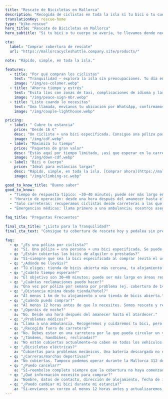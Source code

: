 ```yaml
---
title: "Rescate de Bicicletas en Mallorca"
description: "Recogida de ciclistas en toda la isla si tu bici o tu cuerpo falla. Simple. Rápido. Fiable."
translationKey: rescue-home
type: "bike-rescue"
hero_title: "Rescate de Bicicletas en Mallorca"
hero_subtitle: "Si tu bici o tu cuerpo se avería, te llevamos donde necesitas estar."

cta:
  label: "Comprar cobertura de rescate"
  url: "https://mallorcacycleshuttle.company.site/products/"

note: "Rápido, simple, en toda la isla."

features:
  - title: "Por qué compran los ciclistas"
    text: "Tranquilidad – explora la isla sin preocupaciones. Tu día entero no se arruina, ni el de tu grupo."
    image: "/img/es-colomer.webp"
  - title: "Ahorra tiempo y estrés"
    text: "Evita líos con zonas de taxi, complicaciones de idioma y largas esperas en la carretera."
    image: "/img/peace-sign-mbr.webp"
  - title: "Listo cuando lo necesitas"
    text: "Una llamada, envíanos tu ubicación por WhatsApp, confirmamos y enviamos un tiempo estimado de llegada."
    image: "/img/couple-lighthouse.webp"

pricing:
  - label: " Cubre tu estancia"
    price: "Desde 16 €"
    desc: "Un ciclista + una bici especificada. Consigue una póliza para ti y tus compañeros de ruta."
    image: "/img/cdf.webp"
  - label: "Maximiza tu tiempo"
    price: "Paquetes de gran valor"
    desc: "Estás aquí por tiempo limitado, ¡así que esperar en la carretera probablemente no sea la mejor forma de pasar tu día!"
    image: "/img/down-cdf.webp"
  - label: "Bici o Cuerpo"
    price: "Ideal para estancias largas"
    desc: "Rápido, simple, en toda la isla. [Comprar ahora](https://mallorcacycleshuttle.company.site/products/)"
    image: "/img/climbing-sc.webp"

good_to_know_title: "Bueno saber"
good_to_know:
  - "Tiempo de respuesta típico: ~30–40 minutos; puede ser más largo en lugares muy remotos como Port de Sa Calobra durante la hora punta de primavera."
  - "Horario de operación: desde una hora después del amanecer hasta el atardecer."
  - "Solo carreteras: recuperamos ciclistas desde carreteras a las que puede acceder un vehículo estándar (no 4×4)."
  - "Emergencias médicas: llama primero a una ambulancia; nosotros aseguraremos/transportaremos tu bici (las bicis no caben en ambulancias)."

faq_title: "Preguntas Frecuentes"

final_cta_title: "¿Listo para la Tranquilidad?"
final_cta_text: "Consigue tu cobertura de rescate hoy y pedalea sin preocupaciones por Mallorca"

faq:
  - q: "¿Es una póliza por ciclista?"
    a: "Sí. Una póliza = una persona + una bici especificada. Se puede solicitar identificación para evitar que un grupo intente cubrir a todos con una sola póliza."
  - q: "¿Están cubiertas las bicis de alquiler o prestadas?"
    a: "Sí—siempre que sea la bici especificada al comprar (evita el uso indebido del grupo)."
  - q: "¿Adónde me lleváis?"
    a: "Tú eliges: tienda de bicis abierta más cercana, tu alojamiento o tu punto de alquiler."
  - q: "¿Cuánto tiempo esperaré?"
    a: "El objetivo son 30–40 minutos; puede ser más largo en áreas remotas (ej. Port de Sa Calobra en días muy concurridos). Tenemos vehículos por toda la isla y podemos traer apoyo adicional."
  - q: "¿Cuántas reclamaciones puedo hacer?"
    a: "Una vez por póliza por semana por problema (ej. cobertura de 14 días incluye dos reclamaciones para el mismo problema). Los problemas diferentes no están limitados, pero el abuso puede resultar en cancelación y reembolso de la porción no utilizada."
  - q: "¿Distancia mínima desde tienda/hotel?"
    a: "Al menos 1 km de tu alojamiento o una tienda de bicis abierta."
  - q: "¿Cuándo puedo comprar?"
    a: "Al menos 12 horas antes de que lo necesites. Somos rescate y recuperación, no un taxi."
  - q: "¿Operáis de noche?"
    a: "No. Desde una hora después del amanecer hasta el atardecer."
  - q: "¿Problemas médicos?"
    a: "Llama a una ambulancia. Recogeremos y cuidaremos tu bici, pero no somos médicos."
  - q: "¿Recogida fuera de carretera?"
    a: "No. Debes estar en una carretera por la que pueda circular un vehículo estándar (no 4×4)."
  - q: "¿Tándems, handbikes, reclinadas?"
    a: "No están cubiertas actualmente—no caben en todos los vehículos."
  - q: "¿Bicicletas eléctricas?"
    a: "Cubiertas para problemas mecánicos. Una batería descargada no es una razón de rescate; por favor gestiona la carga—considéralo una experiencia de aprendizaje."
  - q: "¿Carreras/marchas deportivas?"
    a: "No cubiertas. Tampoco podemos operar durante la Mallorca 312 donde hay cortes de carreteras."
  - q: "¿Puedo cancelar?"
    a: "Sí—reembolso completo siempre que la cobertura no haya comenzado."
  - q: "¿Qué información necesito para comprar?"
    a: "Nombre, datos de contacto, dirección de alojamiento, fecha de inicio y los detalles de la bici."
  - q: "¿Puedo cambiar mi bici durante mi estancia?"
    a: "Sí—envíanos un correo al menos 12 horas antes y actualizaremos la póliza."
---
```

